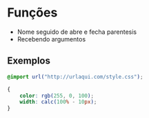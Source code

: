 # Funções

- Nome seguido de abre e fecha parentesis
- Recebendo argumentos

## Exemplos

```CSS
@import url("http://urlaqui.com/style.css");

{
    color: rgb(255, 0, 100);
    width: calc(100% - 10px);
}

```